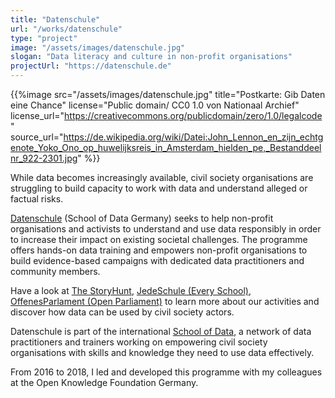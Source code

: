 ```yaml
---
title: "Datenschule"
url: "/works/datenschule"
type: "project"
image: "/assets/images/datenschule.jpg"
slogan: "Data literacy and culture in non-profit organisations"
projectUrl: "https://datenschule.de"
---
```


{{%image src="/assets/images/datenschule.jpg" title="Postkarte: Gib Daten eine Chance" license="Public domain/ CC0 1.0 von Nationaal Archief" license_url="https://creativecommons.org/publicdomain/zero/1.0/legalcode" source_url="https://de.wikipedia.org/wiki/Datei:John_Lennon_en_zijn_echtgenote_Yoko_Ono_op_huwelijksreis_in_Amsterdam_hielden_pe,_Bestanddeelnr_922-2301.jpg" %}}

While data becomes increasingly available, civil society organisations are struggling to build capacity to work with data and understand alleged or factual risks.

[Datenschule](ttps://datenschule.de) (School of Data Germany) seeks to help non-profit organisations and activists to understand and use data responsibly in order to increase their impact on existing societal challenges. The programme offers hands-on data training and empowers non-profit organisations to build evidence-based campaigns with dedicated data practitioners and community members. 

Have a look at [The StoryHunt](../storyhunt), [JedeSchule (Every School)](../jedeschule), [OffenesParlament (Open Parliament)](../offenesparlament) to learn more about our activities and discover how data can be used by civil society actors.

Datenschule is part of the international [School of Data](https://schoolofdata.org/), a network of data practitioners and trainers working on empowering civil society organisations with skills and knowledge they need to use data effectively.

From 2016 to 2018, I led and developed this programme with my colleagues at the Open Knowledge Foundation Germany. 
